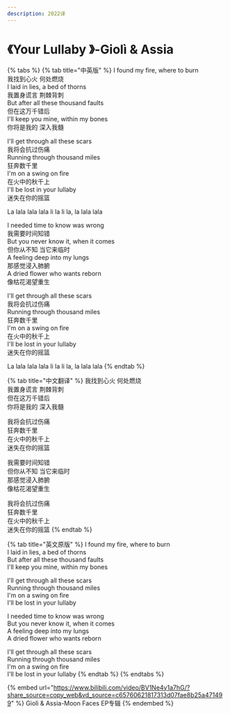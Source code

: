 ```yaml
---
description: 2022译
---
```


# 《Your Lullaby 》-Giolì & Assia

{% tabs %}
{% tab title="中英版" %}
I found my fire, where to burn\
我找到心火 何处燃烧\
I laid in lies, a bed of thorns\
我置身谎言 荆棘背刺\
But after all these thousand faults\
但在这万千错后\
I'll keep you mine, within my bones\
你将是我的 深入我髓

I'll get through all these scars\
我将会抗过伤痛\
Running through thousand miles\
狂奔数千里\
I'm on a swing on fire\
在火中的秋千上\
I'll be lost in your lullaby\
迷失在你的摇篮

La lala lala lala li la li la, la lala lala

I needed time to know was wrong\
我需要时间知错\
But you never know it, when it comes\
但你从不知 当它来临时\
A feeling deep into my lungs\
那感觉浸入肺腑\
A dried flower who wants reborn\
像枯花渴望重生

I'll get through all these scars\
我将会抗过伤痛\
Running through thousand miles\
狂奔数千里\
I'm on a swing on fire\
在火中的秋千上\
I'll be lost in your lullaby\
迷失在你的摇篮

La lala lala lala li la li la, la lala lala
{% endtab %}

{% tab title="中文翻译" %}
我找到心火 何处燃烧 \
我置身谎言 荆棘背刺 \
但在这万千错后 \
你将是我的 深入我髓&#x20;

我将会抗过伤痛 \
狂奔数千里 \
在火中的秋千上 \
迷失在你的摇篮&#x20;

我需要时间知错 \
但你从不知 当它来临时 \
那感觉浸入肺腑 \
像枯花渴望重生&#x20;

我将会抗过伤痛 \
狂奔数千里 \
在火中的秋千上 \
迷失在你的摇篮
{% endtab %}

{% tab title="英文原版" %}
I found my fire, where to burn\
I laid in lies, a bed of thorns \
But after all these thousand faults \
I'll keep you mine, within my bones&#x20;

I'll get through all these scars\
Running through thousand miles \
I'm on a swing on fire \
I'll be lost in your lullaby&#x20;

I needed time to know was wrong \
But you never know it, when it comes \
A feeling deep into my lungs \
A dried flower who wants reborn&#x20;

I'll get through all these scars \
Running through thousand miles \
I'm on a swing on fire \
I'll be lost in your lullaby
{% endtab %}
{% endtabs %}

{% embed url="https://www.bilibili.com/video/BV1Ne4y1a7hG/?share_source=copy_web&vd_source=c65760621817313d07fae8b25a471499" %}
Giolì & Assia-Moon Faces EP专辑
{% endembed %}
